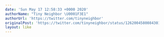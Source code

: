 ```yaml
---
date: 'Sun May 17 12:58:33 +0000 2020'
authorName: "Tiny Neighbor \U0001F3E1"
authorUrl: 'https://twitter.com/tinyneighbor'
originalPost: 'https://twitter.com/tinyneighbor/status/1262004580084301824'
layout: like
---
```

